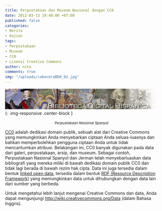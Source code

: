 ```yaml
---
title: Perpustakaan dan Museum Nasional dengan CC0
date: 2012-03-13 19:48:00 +07:00
published: false
categories:
- Berita
- Kajian
tags:
- Perpustakaan
- Museum
- CC0
- Lisensi Creative Commons
author: nita
comments: true
img: "/uploads/cabeceraBDH_02.jpg"
---
```


![cabeceraBDH_02.jpg](/uploads/cabeceraBDH_02.jpg){: .img-responsive .center-block }<center><small><i>Perpustakaan Nasional Spanyol</i></small></center>

[CC0](https://creativecommons.org/publicdomain/zero/1.0/deed.id) adalah dedikasi domain publik, sebuah alat dari Creative Commons yang memungkinkan Anda menyebarkan ciptaan Anda seluas-luasnya dan bahkan memperbolehkan pengguna ciptaan Anda untuk tidak mencantumkan atribusi. Belakangan ini, CC0 banyak digunakan pada data dari galeri, perpustakaan, arsip, dan museum. Sebagai contoh, Perpustakaan Nasional Spanyol dan Jerman telah menyebarluaskan data bibliografi yang mereka miliki di bawah dedikasi domain publik CC0 dan tidak lagi berada di bawah rezim hak cipta. Data ini juga tersedia dalam bentuk [linked open data](http://en.wikipedia.org/wiki/Linked_data#Linking_open-data_community_project), tersedia dalam bentuk [RDF (Resource Description Framework)](http://www.w3.org/RDF/) yang memungkinkan data untuk dihubungkan dengan data lain dari sumber yang berbeda.

Untuk mengetahui lebih lanjut mengenai Creative Commons dan data, Anda dapat mengunjungi http://wiki.creativecommons.org/Data (dalam Bahasa Inggris).

